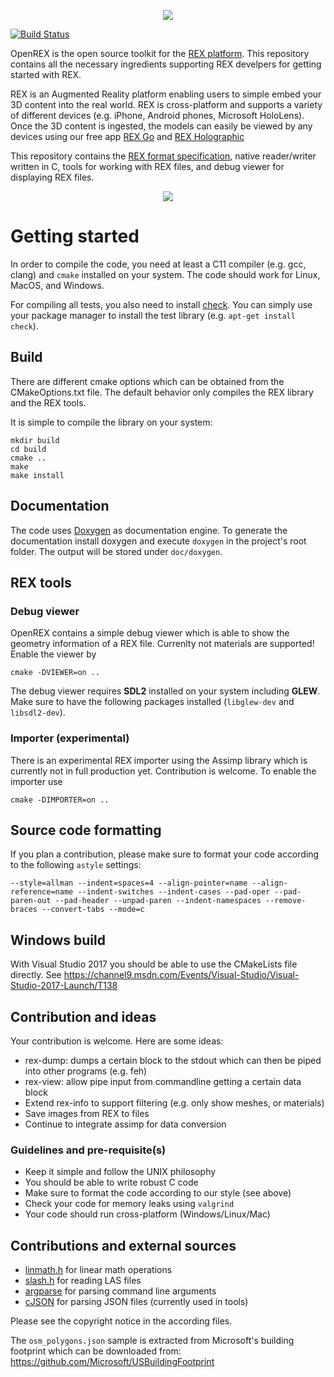 <p align="center">
<img src="https://raw.githubusercontent.com/roboticeyes/openrex/master/doc/openrex.png"/>
</p>

[![Build Status](https://travis-ci.org/roboticeyes/openrex.svg?branch=master)](https://travis-ci.org/roboticeyes/openrex)

OpenREX is the open source toolkit for the <a href="https://rex.robotic-eyes.com">REX platform</a>. This repository
contains all the necessary ingredients supporting REX develpers for getting started with REX.

REX is an Augmented Reality platform enabling users to simple embed your 3D content into the real world. REX is
cross-platform and supports a variety of different devices (e.g. iPhone, Android phones, Microsoft HoloLens). Once the
3D content is ingested, the models can easily be viewed by any devices using our free app <a
href="https://www.robotic-eyes.com/download">REX Go</a> and <a href="https://www.robotic-eyes.com/download">REX Holographic</a>

This repository contains the <a href="https://github.com/roboticeyes/openrex/blob/master/doc/rex-spec-v1.md">REX format specification</a>,
native reader/writer written in C, tools for working with REX files, and debug viewer for displaying REX files.

<p align="center">
<img src="https://raw.githubusercontent.com/roboticeyes/openrex/master/doc/teaser.jpg" />
</p>

# Getting started

In order to compile the code, you need at least a C11 compiler (e.g. gcc, clang) and `cmake` installed on your system.
The code should work for Linux, MacOS, and Windows.

For compiling all tests, you also need to install [check](https://github.com/libcheck/check). You can simply use your
package manager to install the test library (e.g. `apt-get install check`).

## Build

There are different cmake options which can be obtained from the CMakeOptions.txt file. The default behavior only
compiles the REX library and the REX tools.

It is simple to compile the library on your system:

```
mkdir build
cd build
cmake ..
make
make install
```

## Documentation

The code uses <a href="http://www.stack.nl/~dimitri/doxygen/">Doxygen</a> as documentation engine. To generate the documentation install doxygen and execute `doxygen` in
the project's root folder. The output will be stored under `doc/doxygen`.

## REX tools

### Debug viewer

OpenREX contains a simple debug viewer which is able to show the geometry information of a REX file. Currenlty not materials
are supported! Enable the viewer by

```
cmake -DVIEWER=on ..
```

The debug viewer requires **SDL2** installed on your system including **GLEW**. Make sure to have the following packages installed (`libglew-dev` and `libsdl2-dev`).

### Importer (experimental)

There is an experimental REX importer using the Assimp library which is currently not in full production yet. Contribution
is welcome. To enable the importer use

```
cmake -DIMPORTER=on ..
```

## Source code formatting

If you plan a contribution, please make sure to format your code according to the following `astyle` settings:

```
--style=allman --indent=spaces=4 --align-pointer=name --align-reference=name --indent-switches --indent-cases --pad-oper --pad-paren-out --pad-header --unpad-paren --indent-namespaces --remove-braces --convert-tabs --mode=c
```

## Windows build

With Visual Studio 2017 you should be able to use the CMakeLists file directly.
See https://channel9.msdn.com/Events/Visual-Studio/Visual-Studio-2017-Launch/T138

## Contribution and ideas

Your contribution is welcome. Here are some ideas:

* rex-dump: dumps a certain block to the stdout which can then be piped into other programs (e.g. feh)
* rex-view: allow pipe input from commandline getting a certain data block
* Extend rex-info to support filtering (e.g. only show meshes, or materials)
* Save images from REX to files
* Continue to integrate assimp for data conversion

### Guidelines and pre-requisite(s)

* Keep it simple and follow the UNIX philosophy
* You should be able to write robust C code
* Make sure to format the code according to our style (see above)
* Check your code for memory leaks using `valgrind`
* Your code should run cross-platform (Windows/Linux/Mac)

## Contributions and external sources

* [linmath.h](https://github.com/datenwolf/linmath.h) for linear math operations
* [slash.h](https://bitbucket.org/busstop/helios) for reading LAS files
* [argparse](https://github.com/cofyc/argparse) for parsing command line arguments
* [cJSON](https://github.com/DaveGamble/cJSON) for parsing JSON files (currently used in tools)

Please see the copyright notice in the according files.

The `osm_polygons.json` sample is extracted from Microsoft's building footprint
which can be downloaded from: https://github.com/Microsoft/USBuildingFootprint
